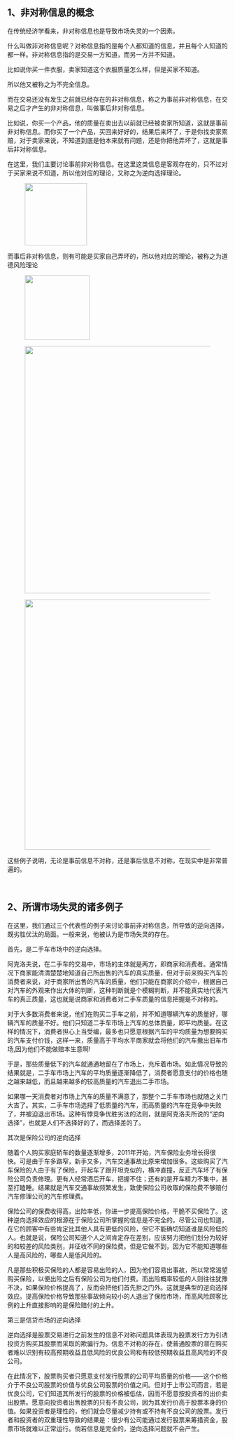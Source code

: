 <h2>1、非对称信息的概念</h2><p>在传统经济学看来，非对称信息也是导致市场失灵的一个因素。</p><p>什么叫做非对称信息呢？对称信息指的是每个人都知道的信息，并且每个人知道的都一样。非对称信息指的是交易一方知道，而另一方并不知道。</p><p>比如说你买一件衣服，卖家知道这个衣服质量怎么样，但是买家不知道。</p><p>所以他又被称之为不完全信息。</p><p>而在交易还没有发生之前就已经存在的非对称信息，称之为事前非对称信息，在交易之后才产生的非对称信息，叫做事后非对称信息。</p><p>比如说，你买一个产品，他的质量在卖出去以前就已经被卖家所知道，这就是事前非对称信息。而你买了一个产品，买回来好好的，结果后来坏了，于是你找卖家索赔，对于卖家来说，不知道到底是他本来就有问题，还是你把他弄坏了，这就是事后非对称信息。</p><p>在这里，我们主要讨论事前非对称信息。在这里这类信息是客观存在的，只不过对于买家来说不知道，所以他对应的理论，又称之为逆向选择理论。</p><figure data-size="normal"><img src="https://pic3.zhimg.com/v2-76dc67d3dd0d3e81f57738edc3045cfa_b.png" data-caption="" data-size="normal" data-rawwidth="142" data-rawheight="112" class="content_image" width="142"></figure><p>而事后非对称信息，则有可能是买家自己弄坏的，所以他对应的理论，被称之为道德风险理论</p><figure data-size="normal"><img src="https://pic3.zhimg.com/v2-1847f2f4e05d35f6c3dfa4864fdd411a_b.png" data-caption="" data-size="normal" data-rawwidth="148" data-rawheight="221" class="content_image" width="148"></figure><figure data-size="normal"><img src="https://pic1.zhimg.com/v2-d8b9f8e144d9e07a51f4abf1b058b38c_b.jpg" data-caption="" data-size="normal" data-rawwidth="564" data-rawheight="621" class="origin_image zh-lightbox-thumb" width="564" data-original="https://pic1.zhimg.com/v2-d8b9f8e144d9e07a51f4abf1b058b38c_r.jpg"></figure><figure data-size="normal"><img src="https://pic4.zhimg.com/v2-db044444b394bf9bc0cf57ec0d3db84f_b.jpg" data-caption="" data-size="normal" data-rawwidth="571" data-rawheight="585" class="origin_image zh-lightbox-thumb" width="571" data-original="https://pic4.zhimg.com/v2-db044444b394bf9bc0cf57ec0d3db84f_r.jpg"></figure><p>这些例子说明，无论是事前信息不对称，还是事后信息不对称，在现实中是非常普遍的。</p><p><br></p><h2>2、所谓市场失灵的诸多例子</h2><p>在这里，我们通过三个代表性的例子来讨论事前非对称信息，所导致的逆向选择，既劣胜优汰的局面。一般来说，他被认为是市场失灵的存在。</p><p>首先，是二手车市场中的逆向选择。</p><p>阿克洛夫说，在二手车的交易中，市场的主体就是两方，即商家和消费者。通常情况下商家能清清楚楚地知道自己所出售的汽车的真实质量，但对于前来购买汽车的消费者来说，对于商家所出售的汽车的质量，他们只能在商家的介绍中，根据自己对汽车的外观来作出大体的判断，这种判断就是个模糊判断，并不能真实地代表汽车的真正质量，这也就是说商家和消费者对二手车质量的信息把握是不对称的。</p><p>对于大多数消费者来说，他们在购买二手车之前，并不知道哪辆汽车的质量好，哪辆汽车的质量不好。他们只知道二手车市场上汽车的总体质量，即平均质量。在这样的情况下，消费者担心上当受编，最多也只愿意根据汽车的平均质量为想要购买的汽车支付价钱，这样一来，质量高于平均水平商家就会将他们的汽车撤出旧车市场,因为他们不能做赔本生意啊!</p><p>于是，那些质量低下的汽车就通通地留在了市场上，充斥着市场。如此情况导致的结果就是，二手车市场上汽车的平均质量逐渐降低了，消费者愿意支付的价格也随之越来越低，而且越来越多的较高质量的汽车退出二手市场。</p><p>如果哪一天消费者对市场上汽车的质量不满意了，那整个二手车市场也就随之关门大吉了。其实，二手车市场选择了低质量的汽车，而高质量的汽车在竞争中失败了，并被迫退出市场。这种有悖竞争优胜劣汰的法则，就是阿克洛夫所说的“逆向选择”，也就是人们不选择好的了，而选择差的了。</p><p>其次是保险公司的逆向选择</p><p>随着个人购买家庭轿车的数量逐渐增多，2011年开始，汽车保险业务增长得很快。可是由于车多路窄，新手又多，汽车交通事故比原来增加很多。这些购买了汽车保险的人由于有了保险，开起车了跟开坦克似的，横冲直撞，反正汽车坏了有保险公司负责修理。更有人经常酒后开车，把握不住；还有的是开车精力不集中，甚至打瞌睡。结果就是汽车交通事故频繁发生，致使保险公司收取的保险费不够赔付汽车修理公司的汽车修理费。</p><p>保险公司的保费收得高，出险率低，你进一步提高保险价格，干脆不买保险了。这种逆向选择效应的根源在于保险公司所掌握的信息是不完全的。尽管公司也知道，在它的顾客中有些肯定比其他人具有更低的风险，但它不能确切知道谁是风险低的人。也就是说，保险公司知道个人之间肯定存在差别，应该努力把他们划分为较好的和较差的风险类别，并征收不同的保险费。但是它做不到，因为它不能知道哪些人是高风险的，哪些人是低风险的。</p><p>凡是那些积极买保险的人都是容易出险的人，因为他们容易出事故，所以常常渴望购买保险，以便出险之后有保险公司为他们付费。而出险概率较低的人则往往犹豫不决，如果保险价格提高了，反而会把他们首先拒之门外。这就是典型的逆向选择效应。提高保险价格导致那些事故倾向较小的人退出了保险市场，而高风险顾客比例的上升直接影响的是保险赔付的上升。</p><p>第三是信贷市场的逆向选择</p><p>逆向选择是股票交易进行之前发生的信息不对称问题具体表现为股票发行方为引诱投资方购买其股票而采取的欺骗行为。信息不对称的存在，使普通股票的潜在购买者难以识别有较高预期收益且低风险的优良公司和有较低预期收益且高风险的不良公司。</p><p>在此情况下，股票购买者只愿意支付发行股票的公司平均质量的价格——这个价格介于不良公司股票的价值与优良公司股票的价值之间。但对于上市公司而言，若是优良公司，它们知道其所发行的股票的价格被低估，因而不愿意按投资者的出价卖出股票。愿意向投资者出售股票的只有不良公司，因为其发行价高于股票本身的价值。如果投资者是理性的，他们就会尽量减少持有或不持有不良公司的股票。发行者和投资者的双重理性导致的结果是：很少有公司能通过发行股票来筹措资金，股票市场就难以正常运行。倘若信息是完全的，逆向选择问题就不会产生。</p><p></p>